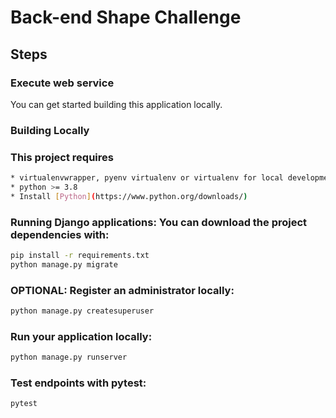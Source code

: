 # Back-end Shape Challenge

## Steps

### Execute web service
You can get started building this application locally.

### Building Locally


### This project requires
```bash
* virtualenvwrapper, pyenv virtualenv or virtualenv for local development
* python >= 3.8
* Install [Python](https://www.python.org/downloads/)
```
### Running Django applications: You can download the project dependencies with:

```bash
pip install -r requirements.txt
python manage.py migrate
```
### OPTIONAL: Register an administrator locally:
```bash
python manage.py createsuperuser
```
### Run your application locally:
```bash
python manage.py runserver
```


### Test endpoints with pytest:
```bash
pytest
```
